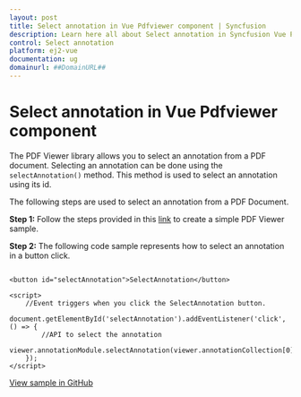 ```yaml
---
layout: post
title: Select annotation in Vue Pdfviewer component | Syncfusion
description: Learn here all about Select annotation in Syncfusion Vue Pdfviewer component of Syncfusion Essential JS 2 and more.
control: Select annotation 
platform: ej2-vue
documentation: ug
domainurl: ##DomainURL##
---
```


# Select annotation in Vue Pdfviewer component

The PDF Viewer library allows you to select an annotation from a PDF document. Selecting an annotation can be done using the `selectAnnotation()` method. This method is used to select an annotation using its id.

The following steps are used to select an annotation from a PDF Document.

**Step 1:** Follow the steps provided in this [link](https://ej2.syncfusion.com/vue/documentation/pdfviewer/getting-started/) to create a simple PDF Viewer sample.

**Step 2:** The following code sample represents how to select an annotation in a button click.

```

<button id="selectAnnotation">SelectAnnotation</button>

<script>
    //Event triggers when you click the SelectAnnotation button.
    document.getElementById('selectAnnotation').addEventListener('click', () => {
        //API to select the annotation
        viewer.annotationModule.selectAnnotation(viewer.annotationCollection[0].annotationId);
    });
</script>

```

[View sample in GitHub](https://github.com/SyncfusionExamples/vue-pdf-viewer-examples/tree/master/Annotations/Interaction%20with%20annotations)